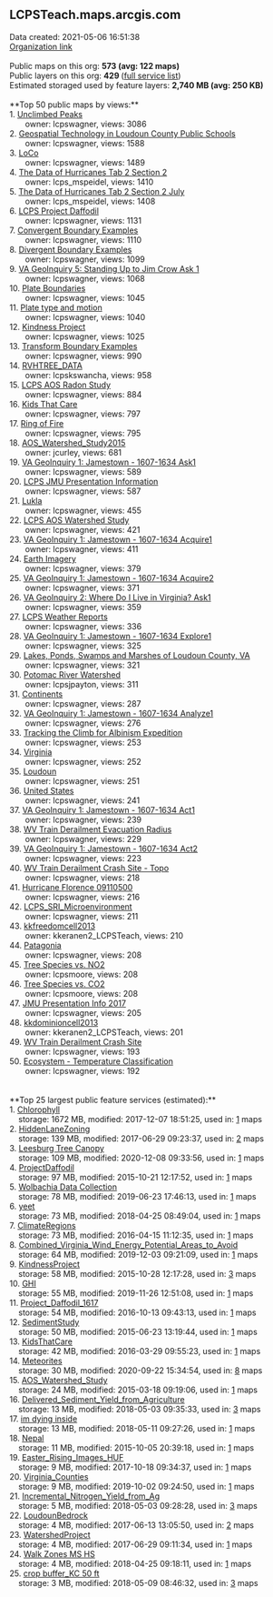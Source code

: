 <h2>LCPSTeach.maps.arcgis.com</h2> Data created: 2021-05-06 16:51:38 <br /><a target='new' href='https://LCPSTeach.maps.arcgis.com'>Organization link</a><br /><br />Public maps on this org: <b>573 (avg: 122 maps)</b><br />Public layers on this org: <b>429 </b>(<a target='new' href='https://services.arcgis.com/OKNnwEOcvx5lXPqr/ArcGIS/rest/services'>full service list</a>)<br />Estimated storaged used by feature layers: <b>2,740 MB (avg: 250 KB)</b><br /><br />**Top 50 public maps by views:**<br />  1. <a target='new' href='https://www.arcgis.com/home/item.html?id=da3767df8f404aeca28497d784344437'>Unclimbed Peaks</a> <br />  &nbsp;&nbsp;&nbsp;&nbsp; &nbsp;&nbsp;owner: lcpswagner, views: 3086<br />  2. <a target='new' href='https://www.arcgis.com/home/item.html?id=70daccbefc294aa4a54dc1c6aaae1c4c'>Geospatial Technology in Loudoun County Public Schools</a> <br />  &nbsp;&nbsp;&nbsp;&nbsp; &nbsp;&nbsp;owner: lcpswagner, views: 1588<br />  3. <a target='new' href='https://www.arcgis.com/home/item.html?id=a2c0787fd9304b2590bde6e3ab825396'>LoCo</a> <br />  &nbsp;&nbsp;&nbsp;&nbsp; &nbsp;&nbsp;owner: lcpswagner, views: 1489<br />  4. <a target='new' href='https://www.arcgis.com/home/item.html?id=f8345d2049fa49b5aaa6fb8633dede6c'>The Data of Hurricanes Tab 2 Section 2</a> <br />  &nbsp;&nbsp;&nbsp;&nbsp; &nbsp;&nbsp;owner: lcps_mspeidel, views: 1410<br />  5. <a target='new' href='https://www.arcgis.com/home/item.html?id=52d0202cf7d9472a93047f2126d8d01c'>The Data of Hurricanes Tab 2 Section 2 July</a> <br />  &nbsp;&nbsp;&nbsp;&nbsp; &nbsp;&nbsp;owner: lcps_mspeidel, views: 1408<br />  6. <a target='new' href='https://www.arcgis.com/home/item.html?id=d87889dbcd8f4703ba2e444a7784fe81'>LCPS Project Daffodil</a> <br />  &nbsp;&nbsp;&nbsp;&nbsp; &nbsp;&nbsp;owner: lcpswagner, views: 1131<br />  7. <a target='new' href='https://www.arcgis.com/home/item.html?id=acbaa864bbcb40a494197a2f944429fb'>Convergent Boundary Examples</a> <br />  &nbsp;&nbsp;&nbsp;&nbsp; &nbsp;&nbsp;owner: lcpswagner, views: 1110<br />  8. <a target='new' href='https://www.arcgis.com/home/item.html?id=ad4dacb17b094d9cb2abbe74ddaf5ad8'>Divergent Boundary Examples</a> <br />  &nbsp;&nbsp;&nbsp;&nbsp; &nbsp;&nbsp;owner: lcpswagner, views: 1099<br />  9. <a target='new' href='https://www.arcgis.com/home/item.html?id=6ff23a4f8bd3481dbdd95f8b01b44310'>VA GeoInquiry 5: Standing Up to Jim Crow Ask 1</a> <br />  &nbsp;&nbsp;&nbsp;&nbsp; &nbsp;&nbsp;owner: lcpswagner, views: 1068<br />  10. <a target='new' href='https://www.arcgis.com/home/item.html?id=60711f63ed5b4c0b9f58949f8245aa94'>Plate Boundaries</a> <br />  &nbsp;&nbsp;&nbsp;&nbsp; &nbsp;&nbsp;owner: lcpswagner, views: 1045<br />  11. <a target='new' href='https://www.arcgis.com/home/item.html?id=4ff2490043484da390079476dce799ac'>Plate type and motion</a> <br />  &nbsp;&nbsp;&nbsp;&nbsp; &nbsp;&nbsp;owner: lcpswagner, views: 1040<br />  12. <a target='new' href='https://www.arcgis.com/home/item.html?id=c704a238c4bf4165a5b51d88e3949520'>Kindness Project</a> <br />  &nbsp;&nbsp;&nbsp;&nbsp; &nbsp;&nbsp;owner: lcpswagner, views: 1025<br />  13. <a target='new' href='https://www.arcgis.com/home/item.html?id=6bd1b0f56bbe44d1803d548c1fde25fc'>Transform Boundary Examples</a> <br />  &nbsp;&nbsp;&nbsp;&nbsp; &nbsp;&nbsp;owner: lcpswagner, views: 990<br />  14. <a target='new' href='https://www.arcgis.com/home/item.html?id=ba572013ff064486a8bbbdde07569448'>RVHTREE_DATA</a> <br />  &nbsp;&nbsp;&nbsp;&nbsp; &nbsp;&nbsp;owner: lcpskswancha, views: 958<br />  15. <a target='new' href='https://www.arcgis.com/home/item.html?id=775af406b96e4530a829e3ca0d508f85'>LCPS AOS Radon Study</a> <br />  &nbsp;&nbsp;&nbsp;&nbsp; &nbsp;&nbsp;owner: lcpswagner, views: 884<br />  16. <a target='new' href='https://www.arcgis.com/home/item.html?id=2dba885c4fe14d49a5cb4ad750caf1c1'>Kids That Care</a> <br />  &nbsp;&nbsp;&nbsp;&nbsp; &nbsp;&nbsp;owner: lcpswagner, views: 797<br />  17. <a target='new' href='https://www.arcgis.com/home/item.html?id=0c9204df840547c591763de16266b822'>Ring of Fire</a> <br />  &nbsp;&nbsp;&nbsp;&nbsp; &nbsp;&nbsp;owner: lcpswagner, views: 795<br />  18. <a target='new' href='https://www.arcgis.com/home/item.html?id=a8a70fb3432249cd9fac92df019dd300'>AOS_Watershed_Study2015</a> <br />  &nbsp;&nbsp;&nbsp;&nbsp; &nbsp;&nbsp;owner: jcurley, views: 681<br />  19. <a target='new' href='https://www.arcgis.com/home/item.html?id=b7c6119bddbc4fdba399d1ba912d524b'>VA GeoInquiry 1: Jamestown - 1607-1634 Ask1</a> <br />  &nbsp;&nbsp;&nbsp;&nbsp; &nbsp;&nbsp;owner: lcpswagner, views: 589<br />  20. <a target='new' href='https://www.arcgis.com/home/item.html?id=7d511ab5748f4305b04e4b105a5ced92'>LCPS JMU Presentation Information</a> <br />  &nbsp;&nbsp;&nbsp;&nbsp; &nbsp;&nbsp;owner: lcpswagner, views: 587<br />  21. <a target='new' href='https://www.arcgis.com/home/item.html?id=644a605638e94bdbad93499ff22dd1da'>Lukla</a> <br />  &nbsp;&nbsp;&nbsp;&nbsp; &nbsp;&nbsp;owner: lcpswagner, views: 455<br />  22. <a target='new' href='https://www.arcgis.com/home/item.html?id=3431966c362b455c8d77f09a8ebf8dd0'>LCPS AOS Watershed Study</a> <br />  &nbsp;&nbsp;&nbsp;&nbsp; &nbsp;&nbsp;owner: lcpswagner, views: 421<br />  23. <a target='new' href='https://www.arcgis.com/home/item.html?id=822f336b7c4b49908da75bf76bc935e2'>VA GeoInquiry 1: Jamestown - 1607-1634 Acquire1</a> <br />  &nbsp;&nbsp;&nbsp;&nbsp; &nbsp;&nbsp;owner: lcpswagner, views: 411<br />  24. <a target='new' href='https://www.arcgis.com/home/item.html?id=cacdc8871d8c41af8bff4fd3c9347cc7'>Earth Imagery</a> <br />  &nbsp;&nbsp;&nbsp;&nbsp; &nbsp;&nbsp;owner: lcpswagner, views: 379<br />  25. <a target='new' href='https://www.arcgis.com/home/item.html?id=15d9f0e8871c463c86cf4449ff955103'>VA GeoInquiry 1: Jamestown - 1607-1634 Acquire2</a> <br />  &nbsp;&nbsp;&nbsp;&nbsp; &nbsp;&nbsp;owner: lcpswagner, views: 371<br />  26. <a target='new' href='https://www.arcgis.com/home/item.html?id=70e7cfaf040b4225bed698f8f9877c95'>VA GeoInquiry 2: Where Do I Live in Virginia? Ask1</a> <br />  &nbsp;&nbsp;&nbsp;&nbsp; &nbsp;&nbsp;owner: lcpswagner, views: 359<br />  27. <a target='new' href='https://www.arcgis.com/home/item.html?id=5e9d55fd2b0d45ca9ba3e415221d1677'>LCPS Weather Reports</a> <br />  &nbsp;&nbsp;&nbsp;&nbsp; &nbsp;&nbsp;owner: lcpswagner, views: 336<br />  28. <a target='new' href='https://www.arcgis.com/home/item.html?id=e0bd400410394c6ca80454cc95a3d327'>VA GeoInquiry 1: Jamestown - 1607-1634 Explore1</a> <br />  &nbsp;&nbsp;&nbsp;&nbsp; &nbsp;&nbsp;owner: lcpswagner, views: 325<br />  29. <a target='new' href='https://www.arcgis.com/home/item.html?id=4f6ffea4cd594964b57514cede50e36c'>Lakes, Ponds, Swamps and Marshes of Loudoun County, VA</a> <br />  &nbsp;&nbsp;&nbsp;&nbsp; &nbsp;&nbsp;owner: lcpswagner, views: 321<br />  30. <a target='new' href='https://www.arcgis.com/home/item.html?id=266c700e89bb44d489654d36b305cf2d'>Potomac River Watershed</a> <br />  &nbsp;&nbsp;&nbsp;&nbsp; &nbsp;&nbsp;owner: lcpsjpayton, views: 311<br />  31. <a target='new' href='https://www.arcgis.com/home/item.html?id=c35c175033754d0092b2c05c9943a7b9'>Continents</a> <br />  &nbsp;&nbsp;&nbsp;&nbsp; &nbsp;&nbsp;owner: lcpswagner, views: 287<br />  32. <a target='new' href='https://www.arcgis.com/home/item.html?id=8dc0a69def1c45558f4bccdc819f4007'>VA GeoInquiry 1: Jamestown - 1607-1634 Analyze1</a> <br />  &nbsp;&nbsp;&nbsp;&nbsp; &nbsp;&nbsp;owner: lcpswagner, views: 276<br />  33. <a target='new' href='https://www.arcgis.com/home/item.html?id=f445d62e994d4d85a33690b06e2169ee'>Tracking the Climb for Albinism Expedition</a> <br />  &nbsp;&nbsp;&nbsp;&nbsp; &nbsp;&nbsp;owner: lcpswagner, views: 253<br />  34. <a target='new' href='https://www.arcgis.com/home/item.html?id=cb18b26589694901be2d5570fa33d810'>Virginia</a> <br />  &nbsp;&nbsp;&nbsp;&nbsp; &nbsp;&nbsp;owner: lcpswagner, views: 252<br />  35. <a target='new' href='https://www.arcgis.com/home/item.html?id=a4ad1a44814148eca8495e05e343ed37'>Loudoun</a> <br />  &nbsp;&nbsp;&nbsp;&nbsp; &nbsp;&nbsp;owner: lcpswagner, views: 251<br />  36. <a target='new' href='https://www.arcgis.com/home/item.html?id=0109b359603945d6b4668638ff124805'>United States</a> <br />  &nbsp;&nbsp;&nbsp;&nbsp; &nbsp;&nbsp;owner: lcpswagner, views: 241<br />  37. <a target='new' href='https://www.arcgis.com/home/item.html?id=1f1d69967ffc4c068da3b7bfa03464cc'>VA GeoInquiry 1: Jamestown - 1607-1634 Act1</a> <br />  &nbsp;&nbsp;&nbsp;&nbsp; &nbsp;&nbsp;owner: lcpswagner, views: 239<br />  38. <a target='new' href='https://www.arcgis.com/home/item.html?id=7b0a0abc72ad4f18ad41829aebbbbdf2'>WV Train Derailment Evacuation Radius</a> <br />  &nbsp;&nbsp;&nbsp;&nbsp; &nbsp;&nbsp;owner: lcpswagner, views: 229<br />  39. <a target='new' href='https://www.arcgis.com/home/item.html?id=fe6182d49a364e58bf1817af10998dfd'>VA GeoInquiry 1: Jamestown - 1607-1634 Act2</a> <br />  &nbsp;&nbsp;&nbsp;&nbsp; &nbsp;&nbsp;owner: lcpswagner, views: 223<br />  40. <a target='new' href='https://www.arcgis.com/home/item.html?id=280c20b9375f404ab11bc1093fc8cdb0'>WV Train Derailment Crash Site - Topo</a> <br />  &nbsp;&nbsp;&nbsp;&nbsp; &nbsp;&nbsp;owner: lcpswagner, views: 218<br />  41. <a target='new' href='https://www.arcgis.com/home/item.html?id=299c7359ec73478aa506585b37868406'>Hurricane Florence 09110500</a> <br />  &nbsp;&nbsp;&nbsp;&nbsp; &nbsp;&nbsp;owner: lcpswagner, views: 216<br />  42. <a target='new' href='https://www.arcgis.com/home/item.html?id=6e4604dbed3243c993a214b715379b92'>LCPS_SRI_Microenvironment</a> <br />  &nbsp;&nbsp;&nbsp;&nbsp; &nbsp;&nbsp;owner: lcpswagner, views: 211<br />  43. <a target='new' href='https://www.arcgis.com/home/item.html?id=cae0aa857b834d7dae82501444aaab3d'>kkfreedomcell2013</a> <br />  &nbsp;&nbsp;&nbsp;&nbsp; &nbsp;&nbsp;owner: kkeranen2_LCPSTeach, views: 210<br />  44. <a target='new' href='https://www.arcgis.com/home/item.html?id=91a56bdc78c2451989a86b8bd68b775d'>Patagonia</a> <br />  &nbsp;&nbsp;&nbsp;&nbsp; &nbsp;&nbsp;owner: lcpswagner, views: 208<br />  45. <a target='new' href='https://www.arcgis.com/home/item.html?id=252705c37ee649079ad8ed996a086363'>Tree Species vs. NO2</a> <br />  &nbsp;&nbsp;&nbsp;&nbsp; &nbsp;&nbsp;owner: lcpsmoore, views: 208<br />  46. <a target='new' href='https://www.arcgis.com/home/item.html?id=0961d1ee0b4c40189493f77edefd6e82'>Tree Species vs. CO2</a> <br />  &nbsp;&nbsp;&nbsp;&nbsp; &nbsp;&nbsp;owner: lcpsmoore, views: 208<br />  47. <a target='new' href='https://www.arcgis.com/home/item.html?id=6ca647afa35246ef9777b9343e2cb4e2'>JMU Presentation Info 2017</a> <br />  &nbsp;&nbsp;&nbsp;&nbsp; &nbsp;&nbsp;owner: lcpswagner, views: 205<br />  48. <a target='new' href='https://www.arcgis.com/home/item.html?id=8300e92e28534b93aec954f7e848665b'>kkdominioncell2013</a> <br />  &nbsp;&nbsp;&nbsp;&nbsp; &nbsp;&nbsp;owner: kkeranen2_LCPSTeach, views: 201<br />  49. <a target='new' href='https://www.arcgis.com/home/item.html?id=897629136a484e16a478aaf9822527c8'>WV Train Derailment Crash Site</a> <br />  &nbsp;&nbsp;&nbsp;&nbsp; &nbsp;&nbsp;owner: lcpswagner, views: 193<br />  50. <a target='new' href='https://www.arcgis.com/home/item.html?id=15371b96da2f444495adab5ae3dfe950'>Ecosystem - Temperature Classification</a> <br />  &nbsp;&nbsp;&nbsp;&nbsp; &nbsp;&nbsp;owner: lcpswagner, views: 192<br /><br /><br />**Top 25 largest public feature services (estimated):**<br /> 1. <a target='new' href='https://www.arcgis.com/home/item.html?id=ec9d7f33d152411d9b67b9f40a71da8c'>Chlorophyll</a><br /> &nbsp;&nbsp;&nbsp;&nbsp;storage: 1672 MB, modified: 2017-12-07 18:51:25,  used in: <a target='new' href='https://ed-ind-tb.s3-us-west-1.amazonaws.com/ADI/ec9d7f33d152411d9b67b9f40a71da8c.html'> 1</a> maps<br /> 2. <a target='new' href='https://www.arcgis.com/home/item.html?id=26e586df8d834c1481eb9df6f5aa57df'>HiddenLaneZoning</a><br /> &nbsp;&nbsp;&nbsp;&nbsp;storage: 139 MB, modified: 2017-06-29 09:23:37,  used in: <a target='new' href='https://ed-ind-tb.s3-us-west-1.amazonaws.com/ADI/26e586df8d834c1481eb9df6f5aa57df.html'> 2</a> maps<br /> 3. <a target='new' href='https://www.arcgis.com/home/item.html?id=012a417552084b0ebb35168c6ced6b1f'>Leesburg Tree Canopy</a><br /> &nbsp;&nbsp;&nbsp;&nbsp;storage: 109 MB, modified: 2020-12-08 09:33:56,  used in: <a target='new' href='https://ed-ind-tb.s3-us-west-1.amazonaws.com/ADI/012a417552084b0ebb35168c6ced6b1f.html'> 1</a> maps<br /> 4. <a target='new' href='https://www.arcgis.com/home/item.html?id=ef167c96887d4e19a040c189b4de0e40'>ProjectDaffodil</a><br /> &nbsp;&nbsp;&nbsp;&nbsp;storage: 97 MB, modified: 2015-10-21 12:17:52,  used in: <a target='new' href='https://ed-ind-tb.s3-us-west-1.amazonaws.com/ADI/ef167c96887d4e19a040c189b4de0e40.html'> 1</a> maps<br /> 5. <a target='new' href='https://www.arcgis.com/home/item.html?id=9d89897ab960440dabb3567b33f8fc63'>Wolbachia Data Collection</a><br /> &nbsp;&nbsp;&nbsp;&nbsp;storage: 78 MB, modified: 2019-06-23 17:46:13,  used in: <a target='new' href='https://ed-ind-tb.s3-us-west-1.amazonaws.com/ADI/9d89897ab960440dabb3567b33f8fc63.html'> 1</a> maps<br /> 6. <a target='new' href='https://www.arcgis.com/home/item.html?id=49b7fc870b6a4bbabe984674bf16462e'>yeet</a><br /> &nbsp;&nbsp;&nbsp;&nbsp;storage: 73 MB, modified: 2018-04-25 08:49:04,  used in: <a target='new' href='https://ed-ind-tb.s3-us-west-1.amazonaws.com/ADI/49b7fc870b6a4bbabe984674bf16462e.html'> 1</a> maps<br /> 7. <a target='new' href='https://www.arcgis.com/home/item.html?id=99b93d877ae14116a6d7f7a948210834'>ClimateRegions</a><br /> &nbsp;&nbsp;&nbsp;&nbsp;storage: 73 MB, modified: 2016-04-15 11:12:35,  used in: <a target='new' href='https://ed-ind-tb.s3-us-west-1.amazonaws.com/ADI/99b93d877ae14116a6d7f7a948210834.html'> 1</a> maps<br /> 8. <a target='new' href='https://www.arcgis.com/home/item.html?id=d55dd3c3db6e49a9ad5ef27f2fb3b3e4'>Combined_Virginia_Wind_Energy_Potential_Areas_to_Avoid</a><br /> &nbsp;&nbsp;&nbsp;&nbsp;storage: 64 MB, modified: 2019-12-03 09:21:09,  used in: <a target='new' href='https://ed-ind-tb.s3-us-west-1.amazonaws.com/ADI/d55dd3c3db6e49a9ad5ef27f2fb3b3e4.html'> 1</a> maps<br /> 9. <a target='new' href='https://www.arcgis.com/home/item.html?id=4ff4193c957e412ba5c0831faa6cf809'>KindnessProject</a><br /> &nbsp;&nbsp;&nbsp;&nbsp;storage: 58 MB, modified: 2015-10-28 12:17:28,  used in: <a target='new' href='https://ed-ind-tb.s3-us-west-1.amazonaws.com/ADI/4ff4193c957e412ba5c0831faa6cf809.html'> 3</a> maps<br /> 10. <a target='new' href='https://www.arcgis.com/home/item.html?id=9c879e3341884facbed7abb750437ec8'>GHI</a><br /> &nbsp;&nbsp;&nbsp;&nbsp;storage: 55 MB, modified: 2019-11-26 12:51:08,  used in: <a target='new' href='https://ed-ind-tb.s3-us-west-1.amazonaws.com/ADI/9c879e3341884facbed7abb750437ec8.html'> 1</a> maps<br /> 11. <a target='new' href='https://www.arcgis.com/home/item.html?id=4c7e4aa6484d4546839eaec65a24adca'>Project_Daffodil_1617</a><br /> &nbsp;&nbsp;&nbsp;&nbsp;storage: 54 MB, modified: 2016-10-13 09:43:13,  used in: <a target='new' href='https://ed-ind-tb.s3-us-west-1.amazonaws.com/ADI/4c7e4aa6484d4546839eaec65a24adca.html'> 1</a> maps<br /> 12. <a target='new' href='https://www.arcgis.com/home/item.html?id=4697bdec595d4380a69fe6b6a5441a16'>SedimentStudy</a><br /> &nbsp;&nbsp;&nbsp;&nbsp;storage: 50 MB, modified: 2015-06-23 13:19:44,  used in: <a target='new' href='https://ed-ind-tb.s3-us-west-1.amazonaws.com/ADI/4697bdec595d4380a69fe6b6a5441a16.html'> 1</a> maps<br /> 13. <a target='new' href='https://www.arcgis.com/home/item.html?id=f71bf9ba6926467b858e1ca0a92780c6'>KidsThatCare</a><br /> &nbsp;&nbsp;&nbsp;&nbsp;storage: 42 MB, modified: 2016-03-29 09:55:23,  used in: <a target='new' href='https://ed-ind-tb.s3-us-west-1.amazonaws.com/ADI/f71bf9ba6926467b858e1ca0a92780c6.html'> 1</a> maps<br /> 14. <a target='new' href='https://www.arcgis.com/home/item.html?id=aadfb558f99e4be3bea2a9b35c2ee687'>Meteorites</a><br /> &nbsp;&nbsp;&nbsp;&nbsp;storage: 30 MB, modified: 2020-09-22 15:34:54,  used in: <a target='new' href='https://ed-ind-tb.s3-us-west-1.amazonaws.com/ADI/aadfb558f99e4be3bea2a9b35c2ee687.html'> 8</a> maps<br /> 15. <a target='new' href='https://www.arcgis.com/home/item.html?id=fe341436c5a5437e8c46a57fd355bfa4'>AOS_Watershed_Study</a><br /> &nbsp;&nbsp;&nbsp;&nbsp;storage: 24 MB, modified: 2015-03-18 09:19:06,  used in: <a target='new' href='https://ed-ind-tb.s3-us-west-1.amazonaws.com/ADI/fe341436c5a5437e8c46a57fd355bfa4.html'> 1</a> maps<br /> 16. <a target='new' href='https://www.arcgis.com/home/item.html?id=54b343b1939a45cba7fec396449936ed'>Delivered_Sediment_Yield_from_Agriculture</a><br /> &nbsp;&nbsp;&nbsp;&nbsp;storage: 13 MB, modified: 2018-05-03 09:35:33,  used in: <a target='new' href='https://ed-ind-tb.s3-us-west-1.amazonaws.com/ADI/54b343b1939a45cba7fec396449936ed.html'> 3</a> maps<br /> 17. <a target='new' href='https://www.arcgis.com/home/item.html?id=65f023db12e84b339f95ee131281dd00'>im dying inside</a><br /> &nbsp;&nbsp;&nbsp;&nbsp;storage: 13 MB, modified: 2018-05-11 09:27:26,  used in: <a target='new' href='https://ed-ind-tb.s3-us-west-1.amazonaws.com/ADI/65f023db12e84b339f95ee131281dd00.html'> 1</a> maps<br /> 18. <a target='new' href='https://www.arcgis.com/home/item.html?id=76381b8866c54fa09e18c60adead14e5'>Nepal</a><br /> &nbsp;&nbsp;&nbsp;&nbsp;storage: 11 MB, modified: 2015-10-05 20:39:18,  used in: <a target='new' href='https://ed-ind-tb.s3-us-west-1.amazonaws.com/ADI/76381b8866c54fa09e18c60adead14e5.html'> 1</a> maps<br /> 19. <a target='new' href='https://www.arcgis.com/home/item.html?id=111f8ee76f79475d8261db9c81bebe86'>Easter_Rising_Images_HUF</a><br /> &nbsp;&nbsp;&nbsp;&nbsp;storage: 9 MB, modified: 2017-10-18 09:34:37,  used in: <a target='new' href='https://ed-ind-tb.s3-us-west-1.amazonaws.com/ADI/111f8ee76f79475d8261db9c81bebe86.html'> 1</a> maps<br /> 20. <a target='new' href='https://www.arcgis.com/home/item.html?id=50e993e9d7b4414c908a0bc2448b8b35'>Virginia_Counties</a><br /> &nbsp;&nbsp;&nbsp;&nbsp;storage: 9 MB, modified: 2019-10-02 09:24:50,  used in: <a target='new' href='https://ed-ind-tb.s3-us-west-1.amazonaws.com/ADI/50e993e9d7b4414c908a0bc2448b8b35.html'> 1</a> maps<br /> 21. <a target='new' href='https://www.arcgis.com/home/item.html?id=995935ae1313493d8eaa112557b2e7a6'>Incremental_Nitrogen_Yield_from_Ag</a><br /> &nbsp;&nbsp;&nbsp;&nbsp;storage: 5 MB, modified: 2018-05-03 09:28:28,  used in: <a target='new' href='https://ed-ind-tb.s3-us-west-1.amazonaws.com/ADI/995935ae1313493d8eaa112557b2e7a6.html'> 3</a> maps<br /> 22. <a target='new' href='https://www.arcgis.com/home/item.html?id=9b4508a415d84c35950d24e4a3392df3'>LoudounBedrock</a><br /> &nbsp;&nbsp;&nbsp;&nbsp;storage: 4 MB, modified: 2017-06-13 13:05:50,  used in: <a target='new' href='https://ed-ind-tb.s3-us-west-1.amazonaws.com/ADI/9b4508a415d84c35950d24e4a3392df3.html'> 2</a> maps<br /> 23. <a target='new' href='https://www.arcgis.com/home/item.html?id=6f552e218289498883b3d75ecc0d451f'>WatershedProject</a><br /> &nbsp;&nbsp;&nbsp;&nbsp;storage: 4 MB, modified: 2017-06-29 09:11:34,  used in: <a target='new' href='https://ed-ind-tb.s3-us-west-1.amazonaws.com/ADI/6f552e218289498883b3d75ecc0d451f.html'> 1</a> maps<br /> 24. <a target='new' href='https://www.arcgis.com/home/item.html?id=140237fdda4a458da11fdb1c4601fce5'>Walk Zones MS HS</a><br /> &nbsp;&nbsp;&nbsp;&nbsp;storage: 4 MB, modified: 2018-04-25 09:18:11,  used in: <a target='new' href='https://ed-ind-tb.s3-us-west-1.amazonaws.com/ADI/140237fdda4a458da11fdb1c4601fce5.html'> 1</a> maps<br /> 25. <a target='new' href='https://www.arcgis.com/home/item.html?id=d294aabe5a254c8f81f5145312b3a92d'>crop buffer_KC 50 ft</a><br /> &nbsp;&nbsp;&nbsp;&nbsp;storage: 3 MB, modified: 2018-05-09 08:46:32,  used in: <a target='new' href='https://ed-ind-tb.s3-us-west-1.amazonaws.com/ADI/d294aabe5a254c8f81f5145312b3a92d.html'> 3</a> maps<br />